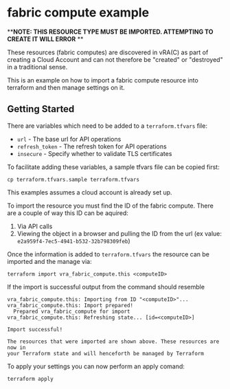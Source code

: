 # fabric compute example

**__NOTE: THIS RESOURCE TYPE MUST BE IMPORTED. ATTEMPTING TO CREATE IT WILL ERROR__ **

These resources (fabric computes) are discovered in vRA(C) as part of creating a Cloud Account and can not therefore be "created" or "destroyed" in a traditional sense.

This is an example on how to import a fabric compute resource into terraform and then manage settings on it.

## Getting Started

There are variables which need to be added to a `terraform.tfvars` file:

* `url` - The base url for API operations
* `refresh_token` - The refresh token for API operations
* `insecure` - Specify whether to validate TLS certificates

To facilitate adding these variables, a sample tfvars file can be copied first:

```shell
cp terraform.tfvars.sample terraform.tfvars
```

This examples assumes a cloud account is already set up.

To import the resource you must find the ID of the fabric compute. There are a couple of way this ID can be aquired:

1. Via API calls
2. Viewing the object in a browser and pulling the ID from the url (ex value: `e2a959f4-7ec5-4941-b532-32b798309feb`)

Once the information is added to `terraform.tfvars` the resource can be imported and the manage via:

```shell
terraform import vra_fabric_compute.this <computeID>
```

If the import is successful output from the command should resemble

```shell
vra_fabric_compute.this: Importing from ID "<computeID>"...
vra_fabric_compute.this: Import prepared!
  Prepared vra_fabric_compute for import
vra_fabric_compute.this: Refreshing state... [id=<computeID>]

Import successful!

The resources that were imported are shown above. These resources are now in
your Terraform state and will henceforth be managed by Terraform
```

To apply your settings you can now perform an apply comand:

```shell
terraform apply
```
